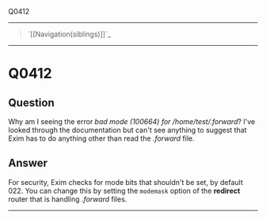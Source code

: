 Q0412

* * * * *

> \`[[Navigation(siblings)]]\`\_

* * * * *

Q0412
=====

Question
--------

Why am I seeing the error *bad mode (100664) for /home/test/.forward*?
I've looked through the documentation but can't see anything to suggest
that Exim has to do anything other than read the *.forward* file.

Answer
------

For security, Exim checks for mode bits that shouldn't be set, by
default 022. You can change this by setting the `modemask` option of the
**redirect** router that is handling *.forward* files.

* * * * *
